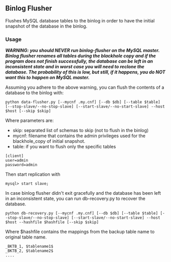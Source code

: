 ## Binlog Flusher
Flushes MySQL database tables to the binlog in order to have the initial snapshot of the database in the binlog.

### Usage
***WARNING: you should NEVER run binlog-flusher on the MySQL master. Binlog flusher renames all tables during the blackhole copy and if the program does not finish successfully, the database can be left in an inconsistent state and in worst case you will need to reclone the database. The probability of this is low, but still, if it happens, you do NOT want this to happen on MySQL master.***

Assuming you adhere to the above warning, you can flush the contents of a database to the binlog with:

````
python data-flusher.py [--mycnf .my.cnf] [--db $db] [--table $table] [--stop-slave/--no-stop-slave] [--start-slave/--no-start-slave] --host $host [--skip $skip]
````
Where parameters are: 
- skip: separated list of schemas to skip (not to flush in the binlog)
- mycnf: filename that contains the admin privileges used for the blackhole_copy of initial snapshot.
- table: if you want to flush only the specific tables

````
[client]
user=admin
password=admin
````

Then start replication with

````
mysql> start slave;
````

In case binlog flusher didn't exit gracefully and the database has been left in an inconsistent state, you can run db-recovery.py to recover the database.

````
python db-recovery.py [--mycnf .my.cnf] [--db $db] [--table $table] [--stop-slave/--no-stop-slave] [--start-slave/--no-start-slave] --host $host --hashfile $hashfile [--skip $skip]
````

Where $hashfile contains the mappings from the backup table name to original table name.

````
_BKTB_1, $tablename1$
_BKTB_2, $tablename2$
....
````

